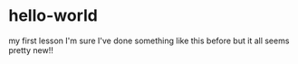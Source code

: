 # hello-world
my first lesson
I'm sure I've done something like this before but it all seems pretty new!!
